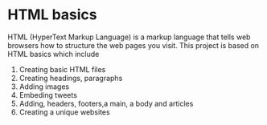 # HTML basics
HTML (HyperText Markup Language) is a markup language that tells web browsers how to structure the web pages you visit. This project is based on HTML basics which include

1. Creating basic HTML files
2. Creating headings, paragraphs 
3. Adding images
4. Embeding tweets
5. Adding, headers, footers,a main, a body and articles
6. Creating a unique websites
